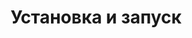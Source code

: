 ---
title: "Установка и запуск"
metaTitle: "Syntax Highlighting is the meta title tag for this page"
metaDescription: "This is the meta description for this page"
---